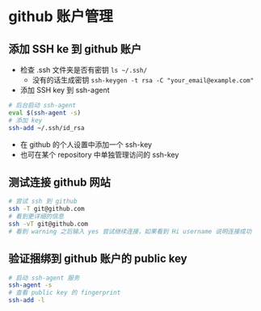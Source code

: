 # github 账户管理

## 添加 SSH ke 到 github 账户

- 检查 .ssh 文件夹是否有密钥 `ls ~/.ssh/`
  - 没有的话生成密钥 `ssh-keygen -t rsa -C "your_email@example.com"`
- 添加 SSH key 到 ssh-agent

```sh
# 后台启动 ssh-agent
eval $(ssh-agent -s)
# 添加 key
ssh-add ~/.ssh/id_rsa
```

- 在 github 的个人设置中添加一个 ssh-key
- 也可在某个 repository 中单独管理访问的 ssh-key

## 测试连接 github 网站

```sh
# 尝试 ssh 到 github
ssh -T git@github.com
# 看到更详细的信息
ssh -vT git@github.com
# 看到 warning 之后输入 yes 尝试继续连接，如果看到 Hi username 说明连接成功
```

## 验证捆绑到 github 账户的 public key

```sh
# 启动 ssh-agent 服务
ssh-agent -s
# 查看 public key 的 fingerprint
ssh-add -l
```